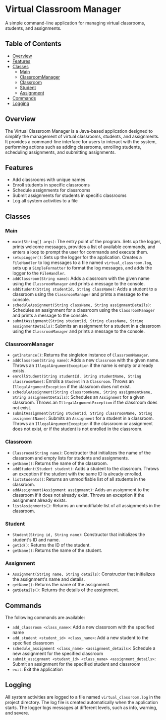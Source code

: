 # Virtual Classroom Manager

A simple command-line application for managing virtual classrooms, students, and assignments.

## Table of Contents
- [Overview](#overview)
- [Features](#features)
- [Classes](#classes)
  - [Main](#main)
  - [ClassroomManager](#classroommanager)
  - [Classroom](#classroom)
  - [Student](#student)
  - [Assignment](#assignment)
- [Commands](#commands)
- [Logging](#logging)

## Overview
The Virtual Classroom Manager is a Java-based application designed to simplify the management of virtual classrooms, students, and assignments. It provides a command-line interface for users to interact with the system, performing actions such as adding classrooms, enrolling students, scheduling assignments, and submitting assignments.

## Features
- Add classrooms with unique names
- Enroll students in specific classrooms
- Schedule assignments for classrooms
- Submit assignments for students in specific classrooms
- Log all system activities to a file

## Classes

### Main

- `main(String[] args)`: The entry point of the program. Sets up the logger, prints welcome messages, provides a list of available commands, and enters a loop to prompt the user for commands and execute them.
- `setupLogger()`: Sets up the logger for the application. Creates a `FileHandler` to log messages to a file named `virtual_classroom.log`, sets up a `SimpleFormatter` to format the log messages, and adds the logger to the `FileHandler`.
- `addClassroom(String name)`: Adds a classroom with the given name using the `ClassroomManager` and prints a message to the console.
- `addStudent(String studentId, String className)`: Adds a student to a classroom using the `ClassroomManager` and prints a message to the console.
- `scheduleAssignment(String className, String assignmentDetails)`: Schedules an assignment for a classroom using the `ClassroomManager` and prints a message to the console.
- `submitAssignment(String studentId, String className, String assignmentDetails)`: Submits an assignment for a student in a classroom using the `ClassroomManager` and prints a message to the console.

### ClassroomManager

- `getInstance()`: Returns the singleton instance of `ClassroomManager`.
- `addClassroom(String name)`: Adds a new `Classroom` with the given name. Throws an `IllegalArgumentException` if the name is empty or already exists.
- `enrollStudent(String studentId, String studentName, String classroomName)`: Enrolls a `Student` in a `Classroom`. Throws an `IllegalArgumentException` if the classroom does not exist.
- `scheduleAssignment(String classroomName, String assignmentName, String assignmentDetails)`: Schedules an `Assignment` for a given classroom. Throws an `IllegalArgumentException` if the classroom does not exist.
- `submitAssignment(String studentId, String classroomName, String assignmentName)`: Submits an `Assignment` for a student in a classroom. Throws an `IllegalArgumentException` if the classroom or assignment does not exist, or if the student is not enrolled in the classroom.

### Classroom

- `Classroom(String name)`: Constructor that initializes the name of the classroom and empty lists for students and assignments.
- `getName()`: Returns the name of the classroom.
- `addStudent(Student student)`: Adds a student to the classroom. Throws an exception if the student with the same ID is already enrolled.
- `listStudents()`: Returns an unmodifiable list of all students in the classroom.
- `addAssignment(Assignment assignment)`: Adds an assignment to the classroom if it does not already exist. Throws an exception if the assignment already exists.
- `listAssignments()`: Returns an unmodifiable list of all assignments in the classroom.

### Student

- `Student(String id, String name)`: Constructor that initializes the student's ID and name.
- `getId()`: Returns the ID of the student.
- `getName()`: Returns the name of the student.

### Assignment

- `Assignment(String name, String details)`: Constructor that initializes the assignment's name and details.
- `getName()`: Returns the name of the assignment.
- `getDetails()`: Returns the details of the assignment.

## Commands

The following commands are available:

- `add_classroom <class_name>`: Add a new classroom with the specified name
- `add_student <student_id> <class_name>`: Add a new student to the specified classroom
- `schedule_assignment <class_name> <assignment_details>`: Schedule a new assignment for the specified classroom
- `submit_assignment <student_id> <class_name> <assignment_details>`: Submit an assignment for the specified student and classroom
- `exit`: Exit the application

## Logging

All system activities are logged to a file named `virtual_classroom.log` in the project directory. The log file is created automatically when the application starts. The logger logs messages at different levels, such as info, warning, and severe.

